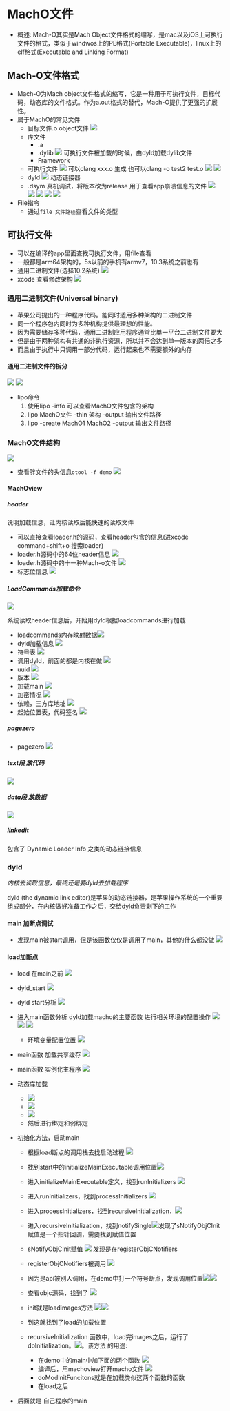 # MachO文件
* 概述: Mach-O其实是Mach Object文件格式的缩写，是mac以及iOS上可执行文件的格式，类似于windwos上的PE格式(Portable Executable)，linux上的elf格式(Executable and Linking Format)

## Mach-O文件格式
* Mach-O为Mach object文件格式的缩写，它是一种用于可执行文件，目标代码，动态库的文件格式。作为a.out格式的替代，Mach-O提供了更强的扩展性。
* 属于MachO的常见文件
    * 目标文件.o object文件 ![](./o结尾文件.png)
    * 库文件
        * .a
        * .dylib ![](./dylib.png) 可执行文件被加载的时候，由dyld加载dylib文件
        * Framework
    * 可执行文件 ![](./可执行文件.png) 可以clang xxx.o 生成 也可以clang -o test2 test.o ![](./clang编译链接.png) ![](./编译并连接.png)
    * dyld ![](./dyld.png) 动态链接器
    * .dsym 真机调试，将版本改为release 用于查看app崩溃信息的文件
        ![](./修改为真机调试1.png)  
        ![](./修改为真机调试2.png)
        ![](./dSYM文件位置.png)
        ![](./dSYM包内信息.png)
        ![](./dSYM.png)
* File指令
    * 通过`file 文件路径`查看文件的类型

## 可执行文件
* 可以在编译的app里面查找可执行文件，用file查看
* 一般都是arm64架构的，5s以前的手机有armv7，10.3系统之前也有
* 通用二进制文件(选择10.2系统) ![](./10.2系统.png)
* xcode 查看修改架构 ![](./xcode查看修改架构.png)

### 通用二进制文件(Universal binary)
* 苹果公司提出的一种程序代码。能同时适用多种架构的二进制文件
* 同一个程序包内同时为多种机构提供最理想的性能。
* 因为需要储存多种代码，通用二进制应用程序通常比单一平台二进制文件要大
* 但是由于两种架构有共通的非执行资源，所以并不会达到单一版本的两倍之多
* 而且由于执行中只调用一部分代码，运行起来也不需要额外的内存
#### 通用二进制文件的拆分
![](./拆分.png)
![](./合并.png)
* lipo命令
    1. 使用lipo -info 可以查看MachO文件包含的架构
    2. lipo MachO文件 -thin 架构 -output 输出文件路径
    3. lipo -create MachO1 MachO2 -output 输出文件路径

### MachO文件结构
![](./macho文件结构.png)

* 查看胖文件的头信息`otool -f demo` ![](./otool查看胖文件头信息.png)

#### MachOview
##### header
说明加载信息，让内核读取后能快速的读取文件

* 可以直接查看loader.h的源码，查看header包含的信息(进xcode command+shift+o 搜索loader)
* loader.h源码中的64位header信息 ![](./header数据结构.png)
* loader.h源码中的十一种Mach-o文件 ![](./十一种macho文件.png)
* 标志位信息 ![](./标志位.png)

##### LoadCommands加载命令
![](./loadcommands含义表格.png)

系统读取header信息后，开始用dyld根据loadcommands进行加载
* loadcommands内存映射数据![](./loadcommands.png)
* dyld加载信息 ![](./dyld_machoview.png)
* 符号表 ![](./符号表.png)
* 调用dyld，前面的都是内核在做 ![](./加载dyld.png)
* uuid ![](./uuid_machoview.png)
* 版本 ![](./版本.png)
* 加载main ![](./加载main.png)
* 加密情况 ![](./加密信息.png)
* 依赖，三方库地址 ![](./依赖，三方库地址.png)
* 起始位置表，代码签名 ![](./起始位置表，代码签名.png)

##### pagezero
* pagezero ![](./pagezero.png)

##### text段 放代码
![](./text.png)

##### data段 放数据
![](./data.png)


##### linkedit
包含了 Dynamic Loader Info 之类的动态链接信息


### dyld
*内核去读取信息，最终还是要dyld去加载程序*

dyld (the dynamic link editor)是苹果的动态链接器，是苹果操作系统的一个重要组成部分，在内核做好准备工作之后，交给dyld负责剩下的工作

#### main 加断点调试
* 发现main被start调用，但是该函数仅仅是调用了main，其他的什么都没做
![](./main函数加断点.png)

#### load加断点
* load 在main之前 ![](./load加断点.png)

* dyld_start ![](./dyld_start.png)

* dyld start分析 ![](./找到start分析.png)

* 进入main函数分析 dyld加载macho的主要函数 进行相关环境的配置操作
![](./dyld_main1.png)
![](./dyld_main2.png)
![](./dyld_mian3.png)

    * 环境变量配置位置 ![](./环境变量配置位置.png)

* main函数 加载共享缓存
![](./main加载缓存.png)

* main函数 实例化主程序 ![](./实例化主程序.png)

* 动态库加载
    * ![](./动态库1.png)
    * ![](./动态库2.png)
    * ![](./动态库3.png)
    * 然后进行绑定和弱绑定

* 初始化方法，启动main
    * 根据load断点的调用栈去找启动过程 ![](./laod断点调用栈.png)
    * 找到start中的initializeMainExecutable调用位置![](./1.png)
    * 进入initializeMainExecutable定义，找到runInitializers  ![](./initializeMainExecutable.png)
    * 进入runInitializers，找到processInitializers ![](./runInitializers.png)
    * 进入processInitializers，找到recursiveInitialization，![](./processInitializers.png)
    * 进入recursiveInitialization，找到notifySingle![](./notifySingle.png)发现了sNotifyObjCInit赋值是一个指针回调，需要找到赋值位置
    * sNotifyObjCInit赋值 ![](./sNotifyObjCInit赋值.png) 发现是在registerObjCNotifiers
    * registerObjCNotifiers被调用 ![](./registerObjCNotifiers被调用.png)
    * 因为是api被别人调用，在demo中打一个符号断点，发现调用位置![](./_dyld_objc_notify_register符号断点.png)![](./被objc_init调用.png)
    * 查看objc源码，找到了 ![](./找到了_dyld_objc_notify_register.png)
    * init就是loadimages方法 ![](./loadimages.png)![](./load方法.png)

    * 到这就找到了load的加载位置

    * recursiveInitialization 函数中，load完images之后，运行了doInitialization。![](./doInitialization.png)。该方法 的用途:
        * 在demo中的main中加下面的两个函数 ![](./新加函数.png)
        * 编译后，用machoview打开macho文件 ![](./machoview观察新加函数.png)
        * doModInitFuncitons就是在加载类似这两个函数的函数
        * 在load之后

* 后面就是 自己程序的main